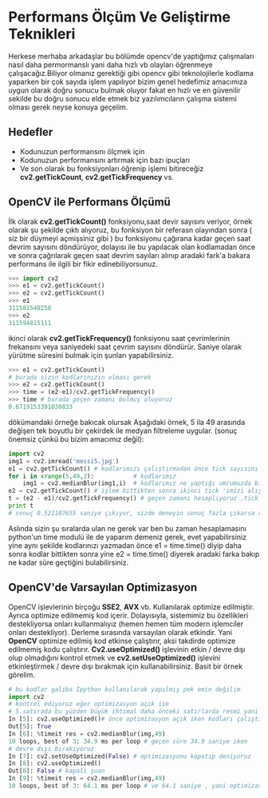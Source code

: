# Performans Ölçüm Ve Geliştirme Teknikleri

Herkese merhaba arkadaşlar bu bölümde opencv'de yaptığımız çalışmaları nasıl daha
permormanslı yani daha hızlı vb olayları öğrenmeye çalışacağız.Biliyor olmanız gerektiği
gibi opencv gibi teknolojilerle kodlama yaparken bir çok sayıda işlem yapılıyor bizim
genel hedefimiz amacımıza uygun olarak doğru sonucu bulmak oluyor fakat en hızlı ve en
güvenilir sekilde bu doğru sonucu elde etmek biz yazılımcıların çalışma sistemi olması
gerek neyse konuya geçelim.

## Hedefler

- Kodunuzun performansını ölçmek için
- Kodunuzun performansını artırmak için bazı ipuçları
- Ve son olarak bu fonksiyonları öğrenip işlemi bitireceğiz **cv2.getTickCount**,
  **cv2.getTickFrequency** vs.

## OpenCV ile Performans Ölçümü

İlk olarak **cv2.getTickCount\(\)** fonksiyonu,saat devir sayısını veriyor, örnek olarak
şu şekilde çıktı alıyoruz, bu fonksiyon bir referasn olayından sonra \( siz bir düymeyi
açmişsiniz gibi \) bu fonksiyonu çağırana kadar geçen saat devrim sayısını döndürüyor,
dolayısı ile bu yapılacak olan kodlamadan önce ve sonra çağrılarak geçen saat devrim
sayıları alınıp aradaki fark'a bakara performans ile ilgili bir fikir edinebiliyorsunuz.

```python
>>> import cv2
>>> e1 = cv2.getTickCount()
>>> e2 = cv2.getTickCount()
>>> e1
311581540258
>>> e2
311594815111
```

ikinci olarak **cv2.getTickFrequency\(\)** fonksiyonu saat çevrimlerinin frekansını veya
saniyedeki saat çevrim sayısını döndürür. Saniye olarak yürütme süresini bulmak için
şunları yapabilirsiniz.

```python
>>> e1 = cv2.getTickCount()
# burada sizin kodlarınızın olması gerek
>>> e2 = cv2.getTickCount()
>>> time = (e2-e1)/cv2.getTickFrequency()
>>> time # burada geçen zamanı bulmuş oluyoruz
0.6719153391030833
```

dökümandaki örneğe bakıcak olursak Aşağıdaki örnek, 5 ila 49 arasında değişen tek
boyutlu bir çekirdek ile medyan filtreleme uygular. \(sonuç önemsiz çünkü bu bizim
amacımız değil\):

```python
import cv2
img1 = cv2.imread('messi5.jpg')
e1 = cv2.getTickCount() # kodlarımızı çalıştırmadan önce tick sayısını alıyoruz
for i in xrange(5,49,2):           # kodlarımız
    img1 = cv2.medianBlur(img1,i)  # kodlarımız ne yaptığı umrumuzda bile değil,çünkü amacımız bu işlemi kaç sanıyede yaptığı
e2 = cv2.getTickCount() # işlem bittikten sonra ikinci tick 'imizi alıyoruz
t = (e2 - e1)/cv2.getTickFrequency() # geçen zamanı hesaplıyoruz ,tick arasındaki fark ve 1 saniyede geçen tick sayısına bölerek geçen zamanı buluyoruz
print t
# sonuç 0.521107655 saniye çıkıyor, sizde deneyin sonuç fazla çıkarsa resmin boyutunu küçültün ,küçülme işlemi için python'un bir başka kütüphanesi olan PIl'i kullanabilirsiniz,bir şeyler yapın işte en hızlı hesaplamasını sağlayın amacımız bu değilmi ?
```

Aslında sizin şu sıralarda ulan ne gerek var ben bu zaman hesaplamasını python'un time
modulü ile de yaparım demeniz gerek, evet yapabilirsiniz yine aynı şekilde kodlarınızı
yazmadan önce e1 = time.time\(\) diyip daha sonra kodlar bittikten sonra yine e2 =
time.time\(\) diyerek aradaki farka bakıp ne kadar süre geçtiğini bulabilirsiniz.

## OpenCV'de Varsayılan Optimizasyon

OpenCV işlevlerinin birçoğu **SSE2**, **AVX** vb. Kullanılarak optimize edilmiştir.
Ayrıca optimize edilmemiş kod içerir. Dolayısıyla, sistemimiz bu özellikleri
destekliyorsa onları kullanmalıyız \(hemen hemen tüm modern işlemciler onları
destekliyor\). Derleme sırasında varsayılan olarak etkindir. Yani **OpenCV** optimize
edilmiş kod etkinse çalıştırır, aksi takdirde optimize edilmemiş kodu çalıştırır.
**Cv2.useOptimized\(\)** işlevinin etkin / devre dışı olup olmadığını kontrol etmek ve
**cv2.setUseOptimized\(\)** işlevini etkinleştirmek / devre dışı bırakmak için
kullanabilirsiniz. Basit bir örnek görelim.

```python
# bu kodlar galiba Ipython kullanılarak yapılmış pek emin değilim
import cv2
# kontrol ediyoruz eğer optimizasyon açık ise
# 5.satırada bu yüzden büyük ihtimal daha önceki satırlarda resmi yani img 'i  tanımlamış
In [5]: cv2.useOptimized()# önce optimizasyon açık iken kodları çalıştıracağız ve zaman bilgisini alacağız Ipython zaten her işlemden sonra bunu bize veriyor ama Ipython kullanmıyorsanız yukarıtaki anlatılanlar veya time modulünü kullanarak geçen zamanı hesaplayabilirsiniz.
Out[5]: True
In [6]: %timeit res = cv2.medianBlur(img,49)
10 loops, best of 3: 34.9 ms per loop # geçen süre 34.9 saniye iken
# devre dışı bırakıyoruz
In [7]: cv2.setUseOptimized(False) # optimizasyonu kapatıp deniyoruz
In [8]: cv2.useOptimized()
Out[8]: False # kapalı şuan
In [9]: %timeit res = cv2.medianBlur(img,49)
10 loops, best of 3: 64.1 ms per loop # ve 64.1 saniye , yani optimizasyon iyidir onu sevin
```
